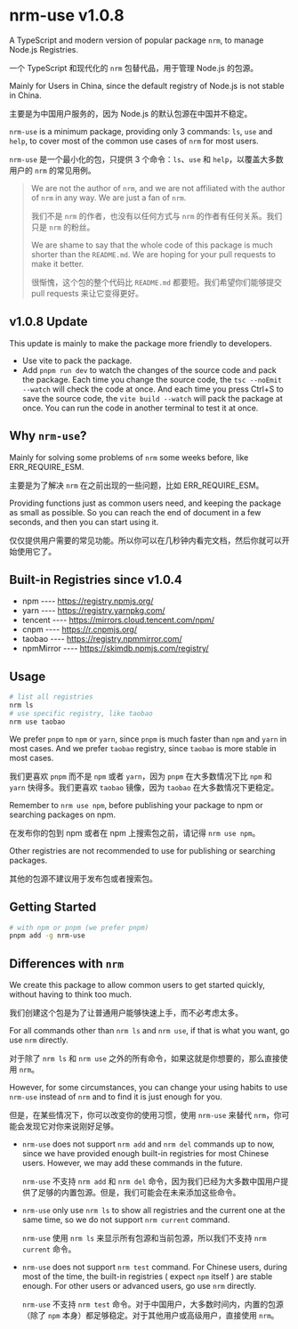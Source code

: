 # nrm-use v1.0.8

A TypeScript and modern version of popular package `nrm`, to manage Node.js Registries.

一个 TypeScript 和现代化的 `nrm` 包替代品，用于管理 Node.js 的包源。

Mainly for Users in China, since the default registry of Node.js is not stable in China.

主要是为中国用户服务的，因为 Node.js 的默认包源在中国并不稳定。

`nrm-use` is a minimum package, providing only 3 commands: `ls`, `use` and `help`, to cover most of the common use cases of `nrm` for most users.

`nrm-use` 是一个最小化的包，只提供 3 个命令：`ls`、`use` 和 `help`，以覆盖大多数用户的 `nrm` 的常见用例。

> We are not the author of `nrm`, and we are not affiliated with the author of `nrm` in any way. We are just a fan of `nrm`.
>
> 我们不是 `nrm` 的作者，也没有以任何方式与 `nrm` 的作者有任何关系。我们只是 `nrm` 的粉丝。
>
> We are shame to say that the whole code of this package is much shorter than the `README.md`. We are hoping for your pull requests to make it better.
>
> 很惭愧，这个包的整个代码比 `README.md` 都要短。我们希望你们能够提交 pull requests 来让它变得更好。

## v1.0.8 Update

This update is mainly to make the package more friendly to developers.

- Use vite to pack the package.
- Add `pnpm run dev` to watch the changes of the source code and pack the package.
  Each time you change the source code, the `tsc --noEmit --watch` will check the code at once. And each time you press Ctrl+S to save the source code, the `vite build --watch` will pack the package at once. You can run the code in another terminal to test it at once.

## Why `nrm-use`?

Mainly for solving some problems of `nrm` some weeks before, like ERR_REQUIRE_ESM.

主要是为了解决 `nrm` 在之前出现的一些问题，比如 ERR_REQUIRE_ESM。

Providing functions just as common users need, and keeping the package as small as possible. So you can reach the end of document in a few seconds, and then you can start using it.

仅仅提供用户需要的常见功能。所以你可以在几秒钟内看完文档，然后你就可以开始使用它了。

## Built-in Registries since v1.0.4

- npm ---- <https://registry.npmjs.org/>
- yarn ---- <https://registry.yarnpkg.com/>
- tencent ---- <https://mirrors.cloud.tencent.com/npm/>
- cnpm ---- <https://r.cnpmjs.org/>
- taobao ---- <https://registry.npmmirror.com/>
- npmMirror ---- <https://skimdb.npmjs.com/registry/>

## Usage

```sh
# list all registries
nrm ls
# use specific registry, like taobao
nrm use taobao
```

We prefer `pnpm` to `npm` or `yarn`, since `pnpm` is much faster than `npm` and `yarn` in most cases. And we prefer `taobao` registry, since `taobao` is more stable in most cases.

我们更喜欢 `pnpm` 而不是 `npm` 或者 `yarn`，因为 `pnpm` 在大多数情况下比 `npm` 和 `yarn` 快得多。我们更喜欢 `taobao` 镜像，因为 `taobao` 在大多数情况下更稳定。

Remember to `nrm use npm`, before publishing your package to npm or searching packages on npm.

在发布你的包到 npm 或者在 npm 上搜索包之前，请记得 `nrm use npm`。

Other registries are not recommended to use for publishing or searching packages.

其他的包源不建议用于发布包或者搜索包。

## Getting Started

```sh
# with npm or pnpm (we prefer pnpm)
pnpm add -g nrm-use
```

## Differences with `nrm`

We create this package to allow common users to get started quickly, without having to think too much.

我们创建这个包是为了让普通用户能够快速上手，而不必考虑太多。

For all commands other than `nrm ls` and `nrm use`, if that is what you want, go use `nrm` directly.

对于除了 `nrm ls` 和 `nrm use` 之外的所有命令，如果这就是你想要的，那么直接使用 `nrm`。

However, for some circumstances, you can change your using habits to use `nrm-use` instead of `nrm` and to find it is just enough for you.

但是，在某些情况下，你可以改变你的使用习惯，使用 `nrm-use` 来替代 `nrm`，你可能会发现它对你来说刚好足够。

- `nrm-use` does not support `nrm add` and `nrm del` commands up to now, since we have provided enough built-in registries for most Chinese users. However, we may add these commands in the future.

  `nrm-use` 不支持 `nrm add` 和 `nrm del` 命令，因为我们已经为大多数中国用户提供了足够的内置包源。但是，我们可能会在未来添加这些命令。

- `nrm-use` only use `nrm ls` to show all registries and the current one at the same time, so we do not support `nrm current` command.

  `nrm-use` 使用 `nrm ls` 来显示所有包源和当前包源，所以我们不支持 `nrm current` 命令。

- `nrm-use` does not support `nrm test` command. For Chinese users, during most of the time, the built-in registries ( expect `npm` itself ) are stable enough. For other users or advanced users, go use `nrm` directly.

  `nrm-use` 不支持 `nrm test` 命令。对于中国用户，大多数时间内，内置的包源（除了 `npm` 本身）都足够稳定。对于其他用户或高级用户，直接使用 `nrm`。
